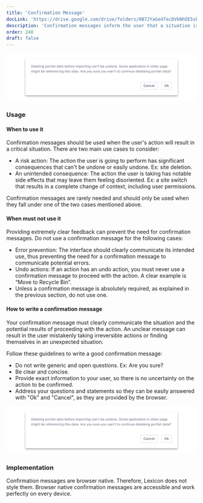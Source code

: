 ```yaml
---
title: 'Confirmation Message'
docLink: 'https://drive.google.com/drive/folders/0B7JYaGe4TecDVkNhOE5sbU0teUU?usp=sharing'
description: 'Confirmation messages inform the user that a situation is critical or an action is irreversible and they must confirm before proceeding.'
order: 240
draft: false
---
```


![confirmation message](./confirmation-message.png)

### Usage

#### When to use it

Confirmation messages should be used when the user's action will result in a critical situation. There are two main use cases to consider:

-   A risk action: The action the user is going to perform has significant consequences that can't be undone or easily undone. Ex: site deletion.
-   An unintended consequence: The action the user is taking has notable side effects that may leave them feeling disoriented. Ex: a site switch that results in a complete change of context, including user permissions.

Confirmation messages are rarely needed and should only be used when they fall under one of the two cases mentioned above.

#### When must not use it

Providing extremely clear feedback can prevent the need for confirmation messages. Do not use a confirmation message for the following cases:

-   Error prevention: The interface should clearly communicate its intended use, thus preventing the need for a confirmation message to communicate potential errors.
-   Undo actions: If an action has an undo action, you must never use a confirmation message to proceed with the action. A clear example is “Move to Recycle Bin”.
-   Unless a confirmation message is absolutely required, as explained in the previous section, do not use one.

#### How to write a confirmation message

Your confirmation message must clearly communicate the situation and the potential results of proceeding with the action. An unclear message can result in the user mistakenly taking irreversible actions or finding themselves in an unexpected situation.

Follow these guidelines to write a good confirmation message:

-   Do not write generic and open questions. Ex: Are you sure?
-   Be clear and concise.
-   Provide exact information to your user, so there is no uncertainty on the action to be confirmed.
-   Address your questions and statements so they can be easily answered with "Ok" and "Cancel", as they are provided by the browser.

![confirmation message](./confirmation-message.png)

### Implementation

Confirmation messages are browser native. Therefore, Lexicon does not style them. Browser native confirmation messages are accessible and work perfectly on every device.
